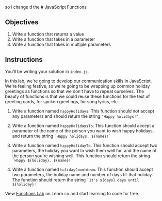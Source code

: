 so i change d the # JavaScript Functions

## Objectives

1. Write a function that returns a value
2. Write a function that takes in a parameter
3. Write a function that takes in multiple parameters

## Instructions

You'll be writing your solution in `index.js`.

In this lab, we're going to develop our communication skills in JavaScript. We're feeling festive, so we're going to be wrapping up common holiday greetings as functions so that we don't have to repeat ourselves. The beauty of functions is that we could reuse these functions for the text of greeting cards, for spoken greetings, for song lyrics, etc.

1. Write a function named `happyHolidays`. This function should not accept any parameters and should return the string `"Happy holidays!"`.

2. Write a function named `happyHolidaysTo`. This function should accept a parameter of the name of the person you want to wish happy holidays, and return the string `` `Happy holidays, ${name}!` ``

3. Write a function named `happyHolidayTo`. This function should accept two parameters, the holiday you want to wish them well for, and the name of the person you're wishing well. This function should return the string `` `Happy ${holiday}, ${name}!` ``

4. Write a function named `holidayCountdown`. This function should accept two parameters, the holiday name and number of days till that holiday. The function should return the string `` `It's ${days} days until ${holiday}!` ``

<p class='util--hide'>View <a href='https://learn.co/lessons/js-functions-lab'>Functions Lab</a> on Learn.co and start learning to code for free.</p>
